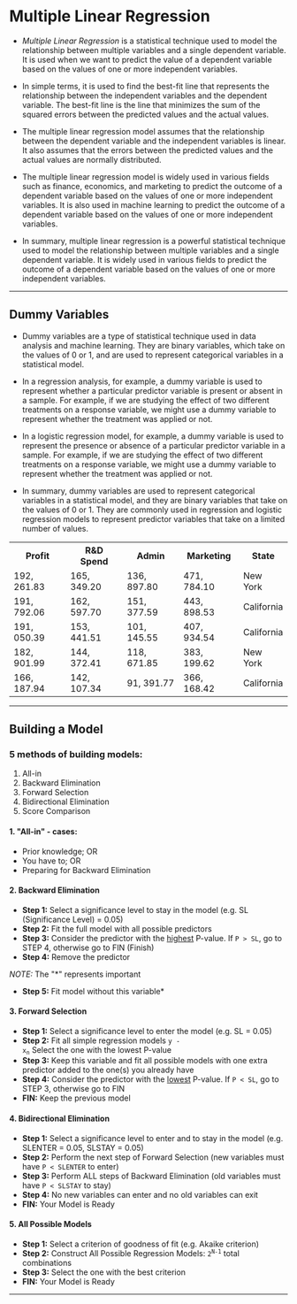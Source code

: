 # Multiple Linear Regression

* *Multiple Linear Regression* is a statistical technique used to model the relationship between multiple variables and a single dependent variable. It is used when we want to predict the value of a dependent variable based on the values of one or more independent variables.

* In simple terms, it is used to find the best-fit line that represents the relationship between the independent variables and the dependent variable. The best-fit line is the line that minimizes the sum of the squared errors between the predicted values and the actual values.

* The multiple linear regression model assumes that the relationship between the dependent variable and the independent variables is linear. It also assumes that the errors between the predicted values and the actual values are normally distributed.

* The multiple linear regression model is widely used in various fields such as finance, economics, and marketing to predict the outcome of a dependent variable based on the values of one or more independent variables. It is also used in machine learning to predict the outcome of a dependent variable based on the values of one or more independent variables.

* In summary, multiple linear regression is a powerful statistical technique used to model the relationship between multiple variables and a single dependent variable. It is widely used in various fields to predict the outcome of a dependent variable based on the values of one or more independent variables.
<hr>

## Dummy Variables

* Dummy variables are a type of statistical technique used in data analysis and machine learning. They are binary variables, which take on the values of 0 or 1, and are used to represent categorical variables in a statistical model.

* In a regression analysis, for example, a dummy variable is used to represent whether a particular predictor variable is present or absent in a sample. For example, if we are studying the effect of two different treatments on a response variable, we might use a dummy variable to represent whether the treatment was applied or not.

* In a logistic regression model, for example, a dummy variable is used to represent the presence or absence of a particular predictor variable in a sample. For example, if we are studying the effect of two different treatments on a response variable, we might use a dummy variable to represent whether the treatment was applied or not.

* In summary, dummy variables are used to represent categorical variables in a statistical model, and they are binary variables that take on the values of 0 or 1. They are commonly used in regression and logistic regression models to represent predictor variables that take on a limited number of values.

<table>
    <tr>
        <th>Profit</th>
        <th>R&D Spend</th>
        <th>Admin</th>
        <th>Marketing</th>
        <th>State</th>
    </tr>
    <tr>
        <td>192, 261.83</td>
        <td>165, 349.20</td>
        <td>136, 897.80</td>
        <td>471, 784.10</td>
        <td>New York</td>
    </tr>
    <tr>
        <td>191, 792.06</td>
        <td>162, 597.70</td>
        <td>151, 377.59</td>
        <td>443, 898.53</td>
        <td>California</td>
    </tr>
    <tr>
        <td>191, 050.39</td>
        <td>153, 441.51</td>
        <td>101, 145.55</td>
        <td>407, 934.54</td>
        <td>California</td>
    </tr>
    <tr>
        <td>182, 901.99</td>
        <td>144, 372.41</td>
        <td>118, 671.85</td>
        <td>383, 199.62</td>
        <td>New York</td>
    </tr>
    <tr>
        <td>166, 187.94</td>
        <td>142, 107.34</td>
        <td>91, 391.77</td>
        <td>366, 168.42</td>
        <td>California</td>
    </tr>
</table>
<hr>

## Building a Model

### 5 methods of building models:
1. All-in
2. Backward Elimination
3. Forward Selection
4. Bidirectional Elimination
5. Score Comparison

#### 1. "All-in" - cases:
* Prior knowledge; OR
* You have to; OR
* Preparing for Backward Elimination

#### 2. Backward Elimination
* **Step 1:** Select a significance level to stay in the model (e.g. SL (Significance Level) = 0.05)
* **Step 2:** Fit the full model with all possible predictors
* **Step 3:** Consider the predictor with the <u>highest</u> P-value. If `P > SL`, go to STEP 4, otherwise go to FIN (Finish)
* **Step 4:** Remove the predictor

*NOTE:* The "*" represents important
* **Step 5:** Fit model without this variable*

#### 3. Forward Selection
* **Step 1:** Select a significance level to enter the model (e.g. SL = 0.05)
* **Step 2:** Fit all simple regression models <code>y - x<sub>n</sub></code> Select the one with the lowest P-value
* **Step 3:** Keep this variable and fit all possible models with one extra predictor added to the one(s) you already have
* **Step 4:** Consider the predictor with the <u>lowest</u> P-value. If `P < SL`, go to STEP 3, otherwise go to FIN
* **FIN:** Keep the previous model

#### 4. Bidirectional Elimination
* **Step 1:** Select a significance level to enter and to stay in the model (e.g. SLENTER = 0.05, SLSTAY = 0.05)
* **Step 2:** Perform the next step of Forward Selection (new variables must have `P < SLENTER` to enter)
* **Step 3:** Perform ALL steps of Backward Elimination (old variables must have `P < SLSTAY` to stay)
* **Step 4:** No new variables can enter and no old variables can exit
* **FIN:** Your Model is Ready

#### 5. All Possible Models
* **Step 1:** Select a criterion of goodness of fit (e.g. Akaike criterion)
* **Step 2:** Construct All Possible Regression Models: <code>2<sup>N-1</sup></code> total combinations
* **Step 3:** Select the one with the best criterion
* **FIN:** Your Model is Ready
<hr>